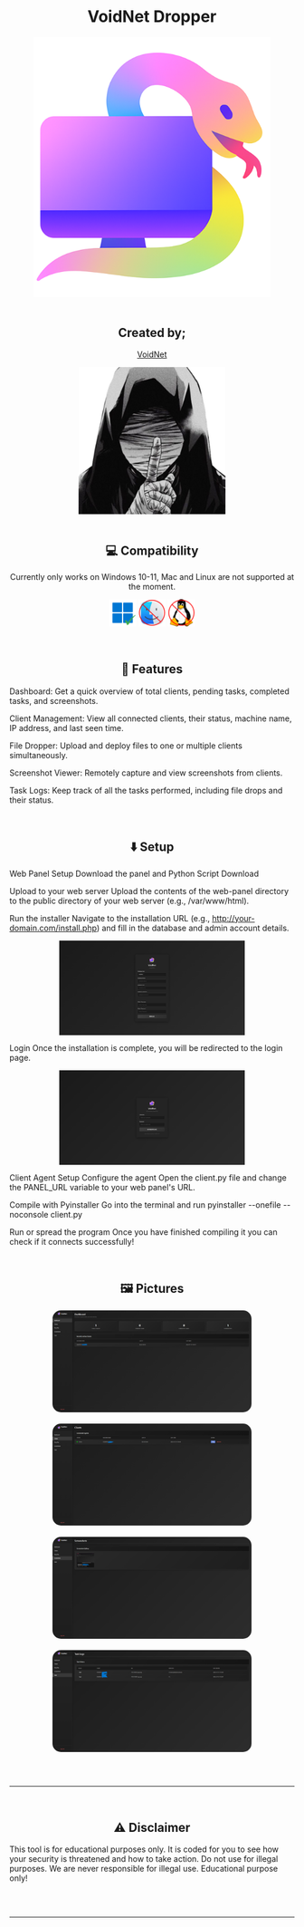 <h1 align="center"> VoidNet Dropper </h1>
<p align="center"> <kbd> <img src="https://raw.githubusercontent.com/xrtnx/VoidNet-Dropper/refs/heads/main/logo.png" width="420"> </kbd><br><br>

<h2 align="center"> Created by; </h1>
<p align="center"><a href="https://t.me/VOlDNET" target="_blank">VoidNet</a></p>
<p align="center"> <kbd> <img src="https://github.com/xrtnx/VoidNet-Dropper/blob/main/7655a679a3ec2af72304fc9d4fd94680.jpg?raw=true" width="260"> </kbd><br><br>

<h2 align="center"> 💻 Compatibility </h2>
<p align="center">Currently only works on Windows 10-11, Mac and Linux are not supported at the moment.</p>
<p align="center">
<img src="https://github.com/xrtnx/VoidNet-Dropper/blob/main/Windows.png?raw=true" alt="Windows 10 and 11 Supported" width="48"/>
<img src="https://github.com/xrtnx/VoidNet-Dropper/blob/main/Macintosh.png?raw=true" alt="Mac OS Unsupported" width="48"/>
<img src="https://github.com/xrtnx/VoidNet-Dropper/blob/main/Linux.png?raw=true" alt="Linux Unsupported" width="48"/>
</p>

<br>

<h2 align="center"> 🤖 Features </h2>

Dashboard: Get a quick overview of total clients, pending tasks, completed tasks, and screenshots.

Client Management: View all connected clients, their status, machine name, IP address, and last seen time.

File Dropper: Upload and deploy files to one or multiple clients simultaneously.

Screenshot Viewer: Remotely capture and view screenshots from clients.

Task Logs: Keep track of all the tasks performed, including file drops and their status.

<br>

<h2 align="center"> ⬇️ Setup </h2>

Web Panel Setup
Download the panel and Python Script
Download

Upload to your web server
Upload the contents of the web-panel directory to the public directory of your web server (e.g., /var/www/html).

Run the installer
Navigate to the installation URL (e.g., http://your-domain.com/install.php) and fill in the database and admin account details.
<div align="center"><img style="display: block; margin-left: auto; margin-right: auto; width: 65%;" src="https://github.com/xrtnx/VoidNet-Dropper/blob/main/Install.png?raw=true"></img></div>

Login
Once the installation is complete, you will be redirected to the login page.

<div align="center"><img style="display: block; margin-left: auto; margin-right: auto; width: 65%;" src="https://github.com/xrtnx/VoidNet-Dropper/blob/main/Login.png?raw=true"></img></div>

Client Agent Setup
Configure the agent
Open the client.py file and change the PANEL_URL variable to your web panel's URL.

Compile with Pyinstaller
Go into the terminal and run pyinstaller --onefile --noconsole client.py

Run or spread the program
Once you have finished compiling it you can check if it connects successfully!

<br>

<h2 align="center"> 🖼️ Pictures </h2>

<div align="center">
<img style="border-radius: 15px; display: block; margin-left: auto; margin-right: auto; margin-bottom:20px;" width="70%" src="https://github.com/xrtnx/VoidNet-Dropper/blob/main/Dashboard.png?raw=true"></img>
<img style="border-radius: 15px; display: block; margin-left: auto; margin-right: auto; margin-bottom:20px;" width="70%" src="https://github.com/xrtnx/VoidNet-Dropper/blob/main/Clients.png?raw=true"></img>
<img style="border-radius: 15px; display: block; margin-left: auto; margin-right: auto; margin-bottom:20px;" width="70%" src="https://github.com/xrtnx/VoidNet-Dropper/blob/main/Screenshots.png?raw=true"></img>
<img style="border-radius: 15px; display: block; margin-left: auto; margin-right: auto; margin-bottom:20px;" width="70%" src="https://github.com/xrtnx/VoidNet-Dropper/blob/main/Logs.png?raw=true"></img>
</div>

<hr style="border-radius: 2%; margin-top: 60px; margin-bottom: 60px;" noshade="" size="20" width="100%">

<h2 align="center"> ⚠️ Disclaimer </h2>

This tool is for educational purposes only. It is coded for you to see how your security is threatened and how to take action. Do not use for illegal purposes. We are never responsible for illegal use. Educational purpose only!

<hr style="border-radius: 2%; margin-top: 60px; margin-bottom: 60px;" noshade="" size="20" width="100%">
